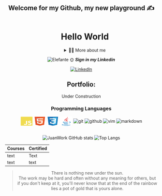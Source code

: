 <center><h2>Welcome for my Github, my new playground ✍️</h2>
  
<div id="user-content-toc">
  <ul align="center">
    <summary><h1 style="display: inline-block">Hello World</h1></summary>
   <details>
  <summary>👨‍💻 More about me</summary>

  - 💬 <p>I am Juan, and I am from Brazil. My favorite hobbies are: listening to music, learning new software skills and developing in Java and JavaScript. I like to read books about IT and learning about the real world. I like to rum with my wife on the road. My dream is one day to talk English with people and to have a conversation with my daughter en English. The best days of my life were when my daughter had my first grandson and when I married my wonderful wife. Her name is Valdenusia. God bless her forever.</p>
<p>Sure. His name is Nhoa. He is a little bay, but he is already three years old. He is smart and handsome. He has blue eyes and blond hair. I always chat with him. I don’t live close to them, but technology makes communication easier for us. I have been married for 30 years. She likes running in green spaces, but in my city we can only run on the road very early.</p>

  - ⚡<p> My grandson is three years old. We use video calls like WhatsApp. My wife and I always go to the movies, shopping, and on motorcycle rides, and at night we have a good chat about the new plans for our life.
My specific place in Africa is South Africa, because of its history, strong nature, and people. I want to learn full-stack development and Java because I want to switch jobs and give a better life for my family.</p>
</div>  

![Elefante](https://github.com/user-attachments/assets/1e861d02-d8a6-4cba-99e9-164a360924f9)
:sun_with_face: ___Sign in my Linkedin___<br/>
                                           
 [![LinkedIn](https://img.shields.io/badge/LinkedIn-0077B5?style=for-the-badge&logo=linkedin&logoColor=white)](https://www.linkedin.com/in/juan-instrutor-motorista/)
 
## Portfolio:
<p>Under Construction</p>

 <div style="flex-basis: 48%;">
    <h3>Programming Languages</h3>
    <img align="center" alt="Js" height="30" width="40" src="https://raw.githubusercontent.com/devicons/devicon/master/icons/javascript/javascript-plain.svg">
    <img align="center" alt="HTML" height="30" width="40" src="https://raw.githubusercontent.com/devicons/devicon/master/icons/html5/html5-original.svg">
    <img align="center" alt="CSS" height="30" width="40" src="https://raw.githubusercontent.com/devicons/devicon/master/icons/css3/css3-original.svg">
    <img align="center" alt="Java" height="30" width="40" src="https://raw.githubusercontent.com/devicons/devicon/master/icons/java/java-original.svg">
    <img align="center" alt="git" height="30" width="40" src="https://cdn.jsdelivr.net/gh/devicons/devicon/icons/git/git-original.svg">
    <img align="center" alt="github" height="30" width="40" src="https://cdn.jsdelivr.net/gh/devicons/devicon/icons/gihub/github-original.svg">
    <img align="center" alt="vim" height="30" width="40" src="https://cdn.jsdelivr.net/gh/devicons/devicon/icons/vim/vim-original.svg">
     <img align="center" alt="markdown" height="30" width="40" src="https://cdn.jsdelivr.net/gh/devicons/devicon/icons/markdown/markdown-original.svg">
  </div><br/>
          
![JuanWork GitHub stats](https://github-readme-stats.vercel.app/api?username=JuanWork&theme=dark&show_icons=true)
![Top Langs](https://github-readme-stats.vercel.app/api/top-langs/?username=JuanWork&size_weight=0.5&count_weight=0.5&theme=dark&show_icons=true)

| Courses| Certified |
|--------|-----------|
|   text |  Text     |
|  text  |  text     |

>There is nothing new under the sun.<br/>
>The work may be hard and often without any meaning for others, but if you don't keep at it, you'll never know that at the end of the rainbow lies a pot of gold that is yours alone.




